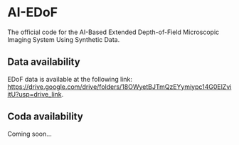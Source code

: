 # AI-EDoF
The official code for the AI-Based Extended Depth-of-Field Microscopic Imaging System Using Synthetic Data.

## Data availability
EDoF data is available at the following link: https://drive.google.com/drive/folders/18OWyetBJTmQzEYymiypc14G0ElZviitU?usp=drive_link.

## Coda availability
Coming soon...
